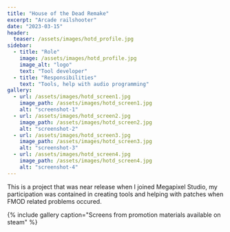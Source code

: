 ```yaml
---
title: "House of the Dead Remake"
excerpt: "Arcade railshooter"
date: "2023-03-15"
header:
  teaser: /assets/images/hotd_profile.jpg
sidebar:
  - title: "Role"
    image: /assets/images/hotd_profile.jpg
    image_alt: "logo"
    text: "Tool developer"
  - title: "Responsibilities"
    text: "Tools, help with audio programming"
gallery:
  - url: /assets/images/hotd_screen1.jpg
    image_path: /assets/images/hotd_screen1.jpg
    alt: "screenshot-1"
  - url: /assets/images/hotd_screen2.jpg
    image_path: /assets/images/hotd_screen2.jpg
    alt: "screenshot-2"
  - url: /assets/images/hotd_screen3.jpg
    image_path: /assets/images/hotd_screen3.jpg
    alt: "screenshot-3"
  - url: /assets/images/hotd_screen4.jpg
    image_path: /assets/images/hotd_screen4.jpg
    alt: "screenshot-4"
---
```


This is a project that was near release when I joined Megapixel Studio, my participation was contained in creating tools and helping with patches when FMOD related problems occured.

{% include gallery caption="Screens from promotion materials available on steam" %}
